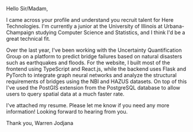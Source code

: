 Hello Sir/Madam,

I came across your profile and understand you recruit talent for Here Technologies. I'm currently a junior at the University of Illinois at Urbana-Champaign studying Computer Science and Statistics, and I think I'd be a great technical fit.



Over the last year, I've been working with the Uncertainty Quantification Group on a platform to predict bridge failures based on natural disasters such as earthquakes and floods. For the website, I built most of the frontend using TypeScript and React.js, while the backend uses Flask and PyTorch to integrate graph neural networks and analyze the structural requirements of bridges using the NBI and HAZUS datasets. On top of this I've used the PostGIS extension from the PostgreSQL database to allow users to query spatial data at a much faster rate.

I've attached my resume. Please let me know if you need any more information! Looking forward to hearing from you.

Thank you, 
Warren Jodjana
